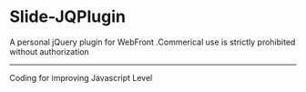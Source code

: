 # Slide-JQPlugin
A personal jQuery plugin for WebFront .Commerical use is strictly prohibited without authorization
****
Coding for improving Javascript Level
